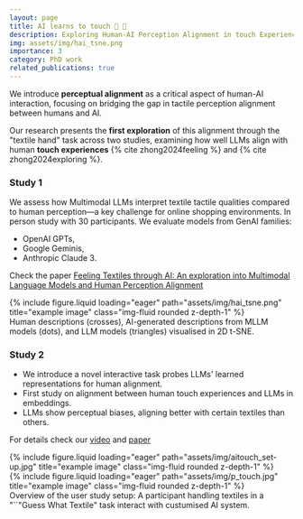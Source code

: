 ```yaml
---
layout: page
title: AI learns to touch 👋 🧣
description: Exploring Human-AI Perception Alignment in touch Experiences
img: assets/img/hai_tsne.png
importance: 3
category: PhD work
related_publications: true
---
```


We introduce **perceptual alignment** as a critical aspect of human-AI interaction, focusing on bridging the gap in tactile perception alignment between humans and AI.

Our research presents the **first exploration** of this alignment through the "textile hand" task across two studies, examining how well LLMs align with human **touch experiences** {% cite zhong2024feeling %} and {% cite zhong2024exploring %}.

### Study 1

We assess how Multimodal LLMs interpret textile tactile qualities compared to human perception—a key challenge for online shopping environments.
In person study with 30 participants.
We evaluate models from GenAI families:

- OpenAI GPTs,
- Google Geminis,
- Anthropic Claude 3.

Check the paper
[Feeling Textiles through AI: An exploration into Multimodal Language Models and Human Perception Alignment
](https://dl.acm.org/doi/10.1145/3678957.3685756)

<div class="row">
    <div class="col-sm mt-3 mt-md-0">
        {% include figure.liquid loading="eager" path="assets/img/hai_tsne.png" title="example image" class="img-fluid rounded z-depth-1" %}
    </div>
</div>
<div class="caption">
    Human descriptions (crosses), AI-generated descriptions from MLLM models (dots), and LLM models (triangles) visualised in 2D t-SNE.
</div>

### Study 2

- We introduce a novel interactive task probes LLMs' learned representations for human alignment.
- First study on alignment between human touch experiences and LLMs in embeddings.
- LLMs show perceptual biases, aligning better with certain textiles than others.

For details check our [video](https://youtu.be/XFD3E-U5Q8c) and [paper](https://arxiv.org/abs/2406.06587)

<div class="row">
    <div class="col-sm mt-3 mt-md-0">
        {% include figure.liquid loading="eager" path="assets/img/aitouch_set-up.jpg" title="example image" class="img-fluid rounded z-depth-1" %}
    </div>
    <div class="col-sm mt-3 mt-md-0">
        {% include figure.liquid loading="eager" path="assets/img/p_touch.jpg" title="example image" class="img-fluid rounded z-depth-1" %}
    </div>
</div>
<div class="caption">
    Overview of the user study setup: A participant handling textiles in a "``"Guess What Textile" task interact with custumised AI system.
</div>
